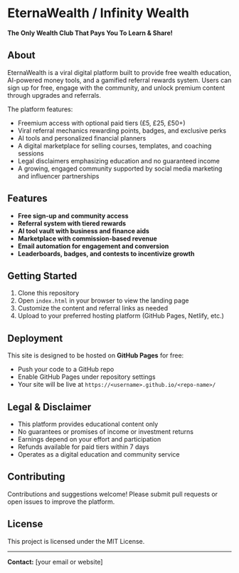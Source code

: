 # EternaWealth / Infinity Wealth

**The Only Wealth Club That Pays You To Learn & Share!**

## About

EternaWealth is a viral digital platform built to provide free wealth education, AI-powered money tools, and a gamified referral rewards system. Users can sign up for free, engage with the community, and unlock premium content through upgrades and referrals.

The platform features:

- Freemium access with optional paid tiers (£5, £25, £50+)  
- Viral referral mechanics rewarding points, badges, and exclusive perks  
- AI tools and personalized financial planners  
- A digital marketplace for selling courses, templates, and coaching sessions  
- Legal disclaimers emphasizing education and no guaranteed income  
- A growing, engaged community supported by social media marketing and influencer partnerships  

## Features

- **Free sign-up and community access**  
- **Referral system with tiered rewards**  
- **AI tool vault with business and finance aids**  
- **Marketplace with commission-based revenue**  
- **Email automation for engagement and conversion**  
- **Leaderboards, badges, and contests to incentivize growth**  

## Getting Started

1. Clone this repository  
2. Open `index.html` in your browser to view the landing page  
3. Customize the content and referral links as needed  
4. Upload to your preferred hosting platform (GitHub Pages, Netlify, etc.)  

## Deployment

This site is designed to be hosted on **GitHub Pages** for free:

- Push your code to a GitHub repo  
- Enable GitHub Pages under repository settings  
- Your site will be live at `https://<username>.github.io/<repo-name>/`

## Legal & Disclaimer

- This platform provides educational content only  
- No guarantees or promises of income or investment returns  
- Earnings depend on your effort and participation  
- Refunds available for paid tiers within 7 days  
- Operates as a digital education and community service  

## Contributing

Contributions and suggestions welcome! Please submit pull requests or open issues to improve the platform.

## License

This project is licensed under the MIT License.

---

**Contact:** [your email or website]


